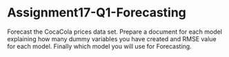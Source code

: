 # Assignment17-Q1-Forecasting
Forecast the CocaCola prices data set. Prepare a document for each model explaining 
how many dummy variables you have created and RMSE value for each model. Finally which model you will use for 
Forecasting.
